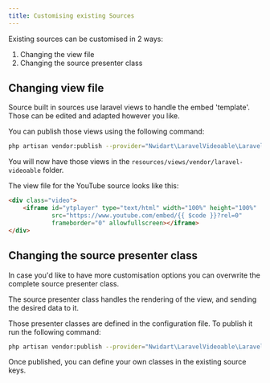 ```yaml
---
title: Customising existing Sources
---
```


Existing sources can be customised in 2 ways:

1. Changing the view file
2. Changing the source presenter class

## Changing view file

Source built in sources use laravel views to handle the embed 'template'. Those can be edited and adapted however you like.

You can publish those views using the following command:

``` bash
php artisan vendor:publish --provider="Nwidart\LaravelVideoable\LaravelVideoableServiceProvider" --tag=views
```

You will now have those views in the `resources/views/vendor/laravel-videoable` folder.

The view file for the YouTube source looks like this:

```html
<div class="video">
    <iframe id="ytplayer" type="text/html" width="100%" height="100%"
            src="https://www.youtube.com/embed/{{ $code }}?rel=0"
            frameborder="0" allowfullscreen></iframe>
</div>
```

## Changing the source presenter class

In case you'd like to have more customisation options you can overwrite the complete source presenter class. 

The source presenter class handles the rendering of the view, and sending the desired data to it.

Those presenter classes are defined in the configuration file. To publish it run the following command:

``` bash
php artisan vendor:publish --provider="Nwidart\LaravelVideoable\LaravelVideoableServiceProvider" --tag=config
```

Once published, you can define your own classes in the existing source keys.

